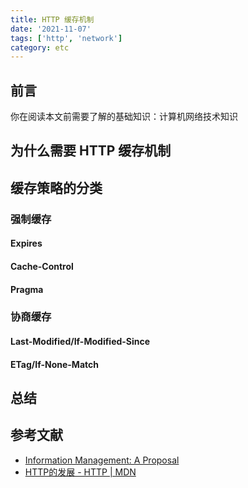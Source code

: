 ```yaml
---
title: HTTP 缓存机制
date: '2021-11-07'
tags: ['http', 'network']
category: etc
---
```


## 前言

你在阅读本文前需要了解的基础知识：计算机网络技术知识

## 为什么需要 HTTP 缓存机制

## 缓存策略的分类

### 强制缓存

#### Expires

#### Cache-Control

#### Pragma

### 协商缓存

#### Last-Modified/If-Modified-Since

#### ETag/If-None-Match

## 总结

## 参考文献

- [Information Management: A Proposal](https://cds.cern.ch/record/369245/files/dd-89-001.pdf)
- [HTTP的发展 - HTTP | MDN](https://developer.mozilla.org/zh-CN/docs/Web/HTTP/Basics_of_HTTP/Evolution_of_HTTP)
